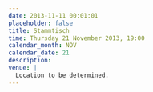 ```yaml
---
date: 2013-11-11 00:01:01
placeholder: false
title: Stammtisch
time: Thursday 21 November 2013, 19:00
calendar_month: NOV
calendar_date: 21
description:
venue: |
  Location to be determined.
---
```

